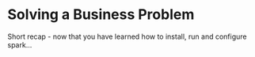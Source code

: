 # Solving a Business Problem

Short recap - now that you have learned how to install, run and configure spark...
